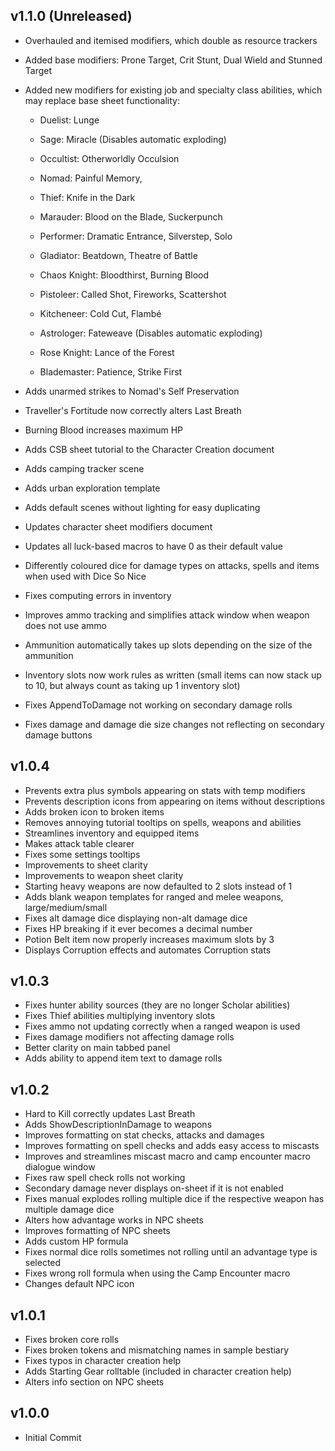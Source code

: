 ## v1.1.0 (Unreleased)
* Overhauled and itemised modifiers, which double as resource trackers
* Added base modifiers: Prone Target, Crit Stunt, Dual Wield and Stunned Target
* Added new modifiers for existing job and specialty class abilities, which may replace base sheet functionality:
  * Duelist: Lunge
  * Sage: Miracle (Disables automatic exploding)
  * Occultist: Otherworldly Occulsion
  * Nomad: Painful Memory,
  * Thief: Knife in the Dark
  * Marauder: Blood on the Blade, Suckerpunch
  * Performer: Dramatic Entrance, Silverstep, Solo

  * Gladiator: Beatdown, Theatre of Battle
  * Chaos Knight: Bloodthirst, Burning Blood
  * Pistoleer: Called Shot, Fireworks, Scattershot
  * Kitcheneer: Cold Cut, Flambé
  * Astrologer: Fateweave (Disables automatic exploding)
  * Rose Knight: Lance of the Forest
  * Blademaster: Patience, Strike First

* Adds unarmed strikes to Nomad's Self Preservation
* Traveller's Fortitude now correctly alters Last Breath
* Burning Blood increases maximum HP
* Adds CSB sheet tutorial to the Character Creation document
* Adds camping tracker scene
* Adds urban exploration template
* Adds default scenes without lighting for easy duplicating
* Updates character sheet modifiers document
* Updates all luck-based macros to have 0 as their default value
* Differently coloured dice for damage types on attacks, spells and items when used with Dice So Nice
* Fixes computing errors in inventory
* Improves ammo tracking and simplifies attack window when weapon does not use ammo
* Ammunition automatically takes up slots depending on the size of the ammunition
* Inventory slots now work rules as written (small items can now stack up to 10, but always count as taking up 1 inventory slot)
* Fixes AppendToDamage not working on secondary damage rolls
* Fixes damage and damage die size changes not reflecting on secondary damage buttons

## v1.0.4
* Prevents extra plus symbols appearing on stats with temp modifiers
* Prevents description icons from appearing on items without descriptions
* Adds broken icon to broken items
* Removes annoying tutorial tooltips on spells, weapons and abilities
* Streamlines inventory and equipped items
* Makes attack table clearer
* Fixes some settings tooltips
* Improvements to sheet clarity
* Improvements to weapon sheet clarity
* Starting heavy weapons are now defaulted to 2 slots instead of 1
* Adds blank weapon templates for ranged and melee weapons, large/medium/small
* Fixes alt damage dice displaying non-alt damage dice
* Fixes HP breaking if it ever becomes a decimal number
* Potion Belt item now properly increases maximum slots by 3
* Displays Corruption effects and automates Corruption stats

## v1.0.3
* Fixes hunter ability sources (they are no longer Scholar abilities)
* Fixes Thief abilities multiplying inventory slots
* Fixes ammo not updating correctly when a ranged weapon is used
* Fixes damage modifiers not affecting damage rolls
* Better clarity on main tabbed panel
* Adds ability to append item text to damage rolls

## v1.0.2
* Hard to Kill correctly updates Last Breath
* Adds ShowDescriptionInDamage to weapons
* Improves formatting on stat checks, attacks and damages
* Improves formatting on spell checks and adds easy access to miscasts
* Improves  and streamlines miscast macro and camp encounter macro dialogue window
* Fixes raw spell check rolls not working
* Secondary damage never displays on-sheet if it is not enabled
* Fixes manual explodes rolling multiple dice if the respective weapon has multiple damage dice
* Alters how advantage works in NPC sheets
* Improves formatting of NPC sheets
* Adds custom HP formula
* Fixes normal dice rolls sometimes not rolling until an advantage type is selected
* Fixes wrong roll formula when using the Camp Encounter macro
* Changes default NPC icon

## v1.0.1
* Fixes broken core rolls
* Fixes broken tokens and mismatching names in sample bestiary
* Fixes typos in character creation help
* Adds Starting Gear rolltable (included in character creation help)
* Alters info section on NPC sheets

## v1.0.0
* Initial Commit
